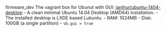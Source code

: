

firmware_dev
  The vagrant box for Ubunut with GUI: [janihur/ubuntu-1404-desktop](https://vagrantcloud.com/janihur/boxes/ubuntu-1404-desktop)
    - A clean minimal Ubuntu 14.04 Desktop (AMD64) installation.
    - The installed desktop is LXDE based Lubuntu.
    - RAM: 1024MB
    - Disk: 100GB (a single partition)
    - `vb.gui = true`



